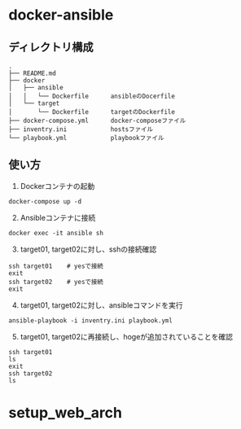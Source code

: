 # docker-ansible

## ディレクトリ構成
```
.
├── README.md
├── docker
│   ├── ansible
│   │   └── Dockerfile      ansibleのDocerfile
│   └── target
│       └── Dockerfile      targetのDockerfile
├── docker-compose.yml      docker-composeファイル
├── inventry.ini            hostsファイル
└── playbook.yml            playbookファイル
```

## 使い方
1. Dockerコンテナの起動
```
docker-compose up -d
```
2. Ansibleコンテナに接続
```
docker exec -it ansible sh
```
3. target01, target02に対し、sshの接続確認
```
ssh target01    # yesで接続
exit
ssh target02    # yesで接続
exit
```
4. target01, target02に対し、ansibleコマンドを実行
```
ansible-playbook -i inventry.ini playbook.yml
```
5. target01, target02に再接続し、hogeが追加されていることを確認
```
ssh target01
ls
exit
ssh target02
ls
```
# setup_web_arch
